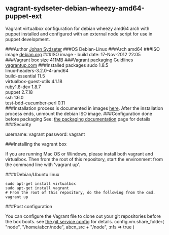 ## vagrant-sydseter-debian-wheezy-amd64-puppet-ext

Vagrant virtualbox configuration for debian wheezy amd64 arch with puppet installed and configured with an external node script for use in puppet development.

###Author
[Johan Sydseter](http://www.sydseter.com)
###OS
Debian-Linux
###Arch
amd64
###ISO image
[debian.org](http://cdimage.debian.org/cdimage/wheezy_di_beta4/amd64/iso-cd/debian-wheezy-DI-b4-amd64-CD-1.iso "Debian-Wheezy amd64 ISO image")
###ISO image - build date:
17-Nov-2012 22:05
###Vagrant box size
411MB
###Vagrant packaging Guidlines
[vagrantup.com](http://vagrantup.com/v1/docs/base_boxes.html "Vagrant packaging guidelines")
###Installed packages
sudo 1.8.5<br>
linux-headers-3.2.0-4-amd64<br>
build-essential 11.5<br>
virtualbox-guest-utils 4.1.18<br>
ruby1.8-dev 1.8.7<br>
puppet 2.7.18<br>
ssh 1:6.0<br>
test-bdd-cucumber-perl 0.11<br>
###Installation process
is documented in images [here](https://github.com/johansyd/vagrant-sydseter-debian-wheezy-amd64-puppet-ext/blob/master/doc/images).
After the installation process ends, unmount the debian ISO image.
###Configuration done before packaging
See: [the packaging documentation](https://github.com/johansyd/vagrant-sydseter-debian-wheezy-amd64-puppet-ext/blob/master/doc/README.md) page for details
###Security

username: vagrant
password: vagrant

###Installing the vagrant box

If you are running Mac OS or Windows, please install both vagrant and virtualbox.
Then from the root of this repository, start the environment from the
command line with 'vagrant up'.

####Debian/Ubuntu linux

    sudo apt-get install virtualbox
    sudo apt-get install vagrant
    # From the root of this repository, do the following from the cmd.
    vagrant up

###Post configuration

You can configure the Vagrant file to clone out your git repositories before the
box boots. see [the git service config](https://github.com/johansyd/vagrant-sydseter-debian-wheezy-amd64-puppet-ext/blob/master/etc/git.yml) for details.
  config.vm.share_folder(
    "node",
    "/home/abcn/node",
    abcn_src + "/node",
    :nfs => true
  )
